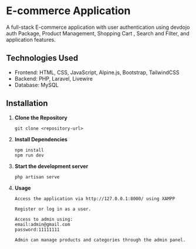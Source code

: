# E-commerce Application

A full-stack E-commerce application with user authentication using devdojo auth Package, Product Management, Shopping Cart , Search and Filter, and application features.



## Technologies Used

- Frontend: HTML, CSS, JavaScript, Alpine.js, Bootstrap, TailwindCSS
- Backend: PHP, Laravel, Livewire
- Database: MySQL

## Installation

1. **Clone the Repository**

   ```
   git clone <repository-url>
   ```
2. **Install Dependencies**

   ```
   npm install
   npm run dev
   ```

3. **Start the development server**
   ```
   php artisan serve
   ```

4. **Usage**

    ```
    Access the application via http://127.0.0.1:8000/ using XAMPP

    Register or log in as a user.

    Access to admin using:
    email:admin@gmail.com
    password:11111111

    Admin can manage products and categories through the admin panel.
    ```
